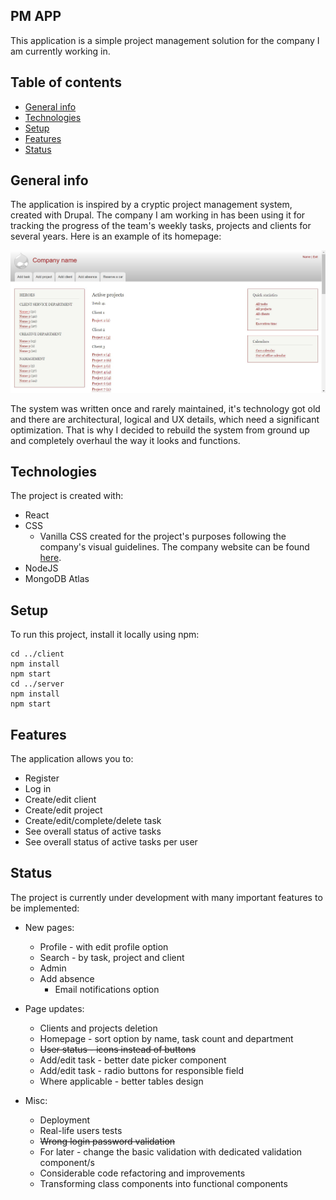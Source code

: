 ## PM APP
This application is a simple project management solution for the company I am currently working in.

## Table of contents
* [General info](#general-info)
* [Technologies](#technologies)
* [Setup](#setup)
* [Features](#features)
* [Status](#status)

## General info
The application is inspired by a cryptic project management system, created with Drupal. The company I am working in 
has been using it for tracking the progress of the team's weekly tasks, projects and clients for several years. 
Here is an example of its homepage:

![Legacy homepage](./img/legacy-homepage.jpg)

The system was written once and rarely maintained, it's technology got old and there are architectural, logical and 
UX details, which need a significant optimization. That is why I decided to rebuild the system from ground up and completely 
overhaul the way it looks and functions.

## Technologies
The project is created with:
* React
* CSS 
  * Vanilla CSS created for the project's purposes following the company's 
    visual guidelines. The company website can be found [here](https://publicis-dialog.bg/).
* NodeJS
* MongoDB Atlas

## Setup
To run this project, install it locally using npm:

```
cd ../client
npm install
npm start
cd ../server
npm install
npm start
```

## Features
The application allows you to:
* Register
* Log in
* Create/edit client
* Create/edit project
* Create/edit/complete/delete task
* See overall status of active tasks
* See overall status of active tasks per user

## Status
The project is currently under development with many important features to be implemented:

* New pages:
  * Profile - with edit profile option
  * Search - by task, project and client
  * Admin
  * Add absence
    * Email notifications option
  
* Page updates:
  * Clients and projects deletion
  * Homepage - sort option by name, task count and department
  * ~~User status - icons instead of buttons~~
  * Add/edit task - better date picker component
  * Add/edit task - radio buttons for responsible field
  * Where applicable - better tables design

* Misc:
  * Deployment
  * Real-life users tests
  * ~~Wrong login password validation~~
  * For later - change the basic validation with dedicated validation component/s
  * Considerable code refactoring and improvements
  * Transforming class components into functional components


